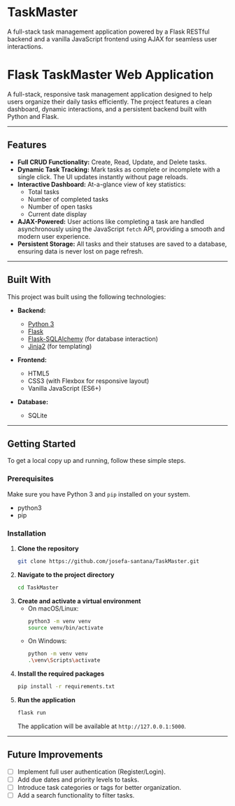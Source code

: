 # TaskMaster
A full-stack task management application powered by a Flask RESTful backend and a vanilla JavaScript frontend using AJAX for seamless user interactions.


# Flask TaskMaster Web Application

A full-stack, responsive task management application designed to help users organize their daily tasks efficiently. The project features a clean dashboard, dynamic interactions, and a persistent backend built with Python and Flask.

---

## Features

- **Full CRUD Functionality:** Create, Read, Update, and Delete tasks.
- **Dynamic Task Tracking:** Mark tasks as complete or incomplete with a single click. The UI updates instantly without page reloads.
- **Interactive Dashboard:** At-a-glance view of key statistics:
    - Total tasks
    - Number of completed tasks
    - Number of open tasks
    - Current date display
- **AJAX-Powered:** User actions like completing a task are handled asynchronously using the JavaScript `fetch` API, providing a smooth and modern user experience.
- **Persistent Storage:** All tasks and their statuses are saved to a database, ensuring data is never lost on page refresh.

---

## Built With

This project was built using the following technologies:

- **Backend:**
    - [Python 3](https://www.python.org/)
    - [Flask](https://flask.palletsprojects.com/)
    - [Flask-SQLAlchemy](https://flask-sqlalchemy.palletsprojects.com/) (for database interaction)
    - [Jinja2](https://jinja.palletsprojects.com/) (for templating)

- **Frontend:**
    - HTML5
    - CSS3 (with Flexbox for responsive layout)
    - Vanilla JavaScript (ES6+)

- **Database:**
    - SQLite

---

## Getting Started

To get a local copy up and running, follow these simple steps.

### Prerequisites

Make sure you have Python 3 and `pip` installed on your system.
- python3
- pip

### Installation

1.  **Clone the repository**
    ```sh
    git clone https://github.com/josefa-santana/TaskMaster.git
    ```
2.  **Navigate to the project directory**
    ```sh
    cd TaskMaster
    ```
3.  **Create and activate a virtual environment**
    - On macOS/Linux:
      ```sh
      python3 -m venv venv
      source venv/bin/activate
      ```
    - On Windows:
      ```sh
      python -m venv venv
      .\venv\Scripts\activate
      ```
4.  **Install the required packages**
    ```sh
    pip install -r requirements.txt
    ```
5.  **Run the application**
    ```sh
    flask run
    ```
    The application will be available at `http://127.0.0.1:5000`.

---

## Future Improvements

- [ ] Implement full user authentication (Register/Login).
- [ ] Add due dates and priority levels to tasks.
- [ ] Introduce task categories or tags for better organization.
- [ ] Add a search functionality to filter tasks.
